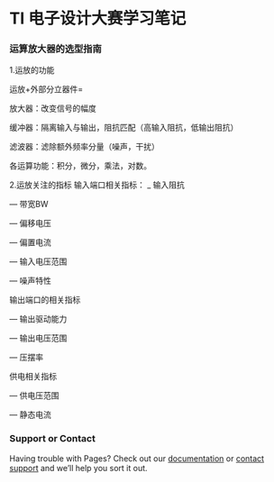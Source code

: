 # TI 电子设计大赛学习笔记

### 运算放大器的选型指南
1.运放的功能 

运放+外部分立器件= 

放大器：改变信号的幅度 

缓冲器：隔离输入与输出，阻抗匹配（高输入阻抗，低输出阻抗） 

滤波器：滤除额外频率分量（噪声，干扰） 

各运算功能：积分，微分，乘法，对数。 

2.运放关注的指标 
输入端口相关指标： 
_ 输入阻抗 

— 带宽BW  

— 偏移电压  

— 偏置电流  

— 输入电压范围  

— 噪声特性 

输出端口的相关指标 

— 输出驱动能力 

— 输出电压范围 

— 压摆率  

供电相关指标

— 供电压范围

— 静态电流 







### Support or Contact

Having trouble with Pages? Check out our [documentation](https://help.github.com/categories/github-pages-basics/) or [contact support](https://github.com/contact) and we’ll help you sort it out.
